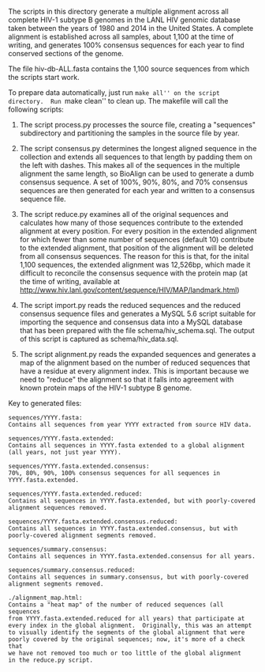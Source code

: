 
The scripts in this directory generate a multiple alignment across
all complete HIV-1 subtype B genomes in the LANL HIV genomic database
taken between the years of 1980 and 2014 in the United States.  A
complete alignment is established across all samples, about 1,100 at
the time of writing, and generates 100% consensus sequences for each
year to find conserved sections of the genome.

The file hiv-db-ALL.fasta contains the 1,100 source sequences from
which the scripts start work.

To prepare data automatically, just run ``make all'' on the script
directory.  Run ``make clean'' to clean up.  The makefile will call
the following scripts:

1.  The script process.py processes the source file, creating a
    "sequences" subdirectory and partitioning the samples in the
    source file by year.

2.  The script consensus.py determines the longest aligned 
    sequence in the collection and extends all sequences to that
    length by padding them on the left with dashes.  This makes all
    of the sequences in the multiple alignment the same length, so
    BioAlign can be used to generate a dumb consensus sequence.
    A set of 100%, 90%, 80%, and 70% consensus sequences are then
    generated for each year and written to a consensus sequence file.

3.  The script reduce.py examines all of the original sequences and
    calculates how many of those sequences contribute to the extended
    alignment at every position.  For every position in the extended
    alignment for which fewer than some number of sequences (default
    10) contribute to the extended alignment, that position of the 
    alignment will be deleted from all consensus sequences.  The reason
    for this is that, for the inital 1,100 sequences, the extended
    alignment was 12,526bp, which made it difficult to reconcile the
    consensus sequence with the protein map (at the time of writing,
    available at http://www.hiv.lanl.gov/content/sequence/HIV/MAP/landmark.html)

4.  The script import.py reads the reduced sequences and the reduced
    consensus sequence files and generates a MySQL 5.6 script suitable
    for importing the sequence and consensus data into a MySQL database
    that has been prepared with the file schema/hiv_schema.sql.
    The output of this script is captured as schema/hiv_data.sql.

5.  The script alignment.py reads the expanded sequences and generates
    a map of the alignment based on the number of reduced sequences that
    have a residue at every alignment index.  This is important because we
    need to "reduce" the alignment so that it falls into agreement with
    known protein maps of the HIV-1 subtype B genome.

Key to generated files:

    sequences/YYYY.fasta:
    Contains all sequences from year YYYY extracted from source HIV data.

    sequences/YYYY.fasta.extended:
    Contains all sequences in YYYY.fasta extended to a global alignment
    (all years, not just year YYYY).

    sequences/YYYY.fasta.extended.consensus:
    70%, 80%, 90%, 100% consensus sequences for all sequences in
    YYYY.fasta.extended.

    sequences/YYYY.fasta.extended.reduced: 
    Contains all sequences in YYYY.fasta.extended, but with poorly-covered
    alignment sequences removed.

    sequences/YYYY.fasta.extended.consensus.reduced:
    Contains all sequences in YYYY.fasta.extended.consensus, but with
    poorly-covered alignment segments removed.

    sequences/summary.consensus:
    Contains all sequences in YYYY.fasta.extended.consensus for all years.

    sequences/summary.consensus.reduced:
    Contains all sequences in summary.consensus, but with poorly-covered
    alignment segments removed.

    ./alignment_map.html:
    Contains a "heat map" of the number of reduced sequences (all sequences
    from YYYY.fasta.extended.reduced for all years) that participate at
    every index in the global alignment.  Originally, this was an attempt
    to visually identify the segments of the global alignment that were
    poorly covered by the original sequences; now, it's more of a check that
    we have not removed too much or too little of the global alignment 
    in the reduce.py script.
